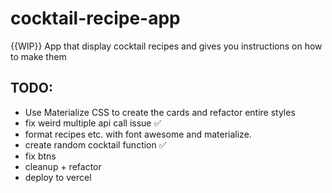 # cocktail-recipe-app
{{WIP}} App that display cocktail recipes and gives you instructions on how to make them 


## TODO: 
  * Use Materialize CSS to create the cards and refactor entire styles 
  * fix weird multiple api call issue ✅
  * format recipes etc. with font awesome and materialize. 
  * create  random cocktail function  ✅ 
  * fix btns 
  * cleanup + refactor 
  * deploy to vercel 
  
  
  
  

